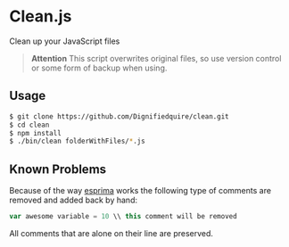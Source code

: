 # Clean.js

Clean up your JavaScript files

> **Attention** This script overwrites original files, so use version control or some
> form of backup when using.


## Usage

```bash
$ git clone https://github.com/Dignifiedquire/clean.git
$ cd clean
$ npm install
$ ./bin/clean folderWithFiles/*.js
```

## Known Problems

Because of the way [esprima] works the following type of comments are removed 
and added back by hand:

```js
var awesome variable = 10 \\ this comment will be removed
```

All comments that are alone on their line are preserved.

[esprima]: http://esprima.org/
